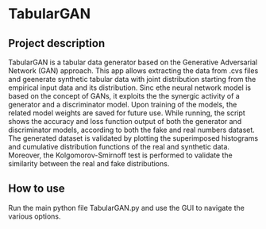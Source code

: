 # TabularGAN

## Project description
TabularGAN is a tabular data generator based on the Generative Adversarial Network (GAN) approach. This app allows extracting the data from .cvs files and geenerate synthetic tabular data with joint distribution starting from the empirical input data and its distribution. Sinc ethe neural network model is based on the concept of GANs, it exploits the the synergic activity of a generator and a discriminator model. Upon training of the models, the related model weights are saved for future use. While running, the script shows the accuracy and loss function output of both the generator and discriminator models, according to both the fake and real numbers dataset. The generated dataset is validated by plotting the superimposed histograms and cumulative distribution functions of the real and synthetic data. Moreover, the Kolgomorov-Smirnoff test is performed to validate the similarity between the real and fake distributions.

## How to use
Run the main python file TabularGAN.py and use the GUI to navigate the various options.  

